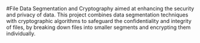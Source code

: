 #File Data Segmentation and Cryptography aimed at enhancing the security and privacy of data. This project combines data segmentation techniques with cryptographic algorithms to safeguard the confidentiality and integrity of files, by breaking down files into smaller segments and encrypting them individually.